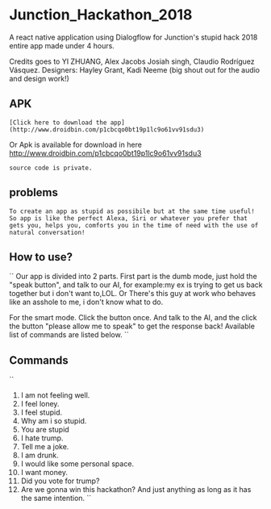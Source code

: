 # Junction_Hackathon_2018
A react native application using Dialogflow for Junction's stupid hack 2018 entire app made under 4 hours.

Credits goes to  YI ZHUANG,	Alex Jacobs Josiah singh,	Claudio Rodríguez Vásquez.
Designers: Hayley Grant, Kadi Neeme (big shout out for the audio and design work!)
## APK
```
[Click here to download the app](http://www.droidbin.com/p1cbcqo0bt19p1lc9o61vv91sdu3)

```
Or Apk is available for download in here http://www.droidbin.com/p1cbcqo0bt19p1lc9o61vv91sdu3 
```
source code is private.
```
## problems
```
To create an app as stupid as possibile but at the same time useful!
So app is like the perfect Alexa, Siri or whatever you prefer that gets you, helps you, comforts you in the time of need with the use of natural conversation!
```
## How to use?
``
Our app is divided into 2 parts. First part is the dumb mode, just hold the "speak button", and talk to our AI, for example:my ex is trying to get us back together but i don't want to,LOL.   Or There's this guy at work who behaves like an asshole to me, i don't know what to do.

For the smart mode.  Click the button once. And talk to the AI, and the click the button "please allow me to speak" to get the response back!  Available list of commands are listed below. 
``

## Commands
``
1. I am not feeling well.
2. I feel loney.
3. I feel stupid.
4. Why am i so stupid.
5. You are stupid 
6. I hate trump.
7. Tell me a joke.
8. I am drunk.
9. I would like some personal space.
10. I want money.
11. Did you vote for trump?
12. Are we gonna win this hackathon?
And just anything as long as it has the same intention.
``
